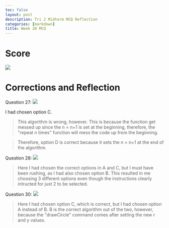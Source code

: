 ```yaml
---
toc: false
layout: post
description: Tri 2 Midterm MCQ Reflection
categories: [markdown]
title: Week 20 MCQ
---
```


# Score

![]({{site.baseurl}}/images/tri2_midterm_1.png)

# Corrections and Reflection

Question 27:
![]({{site.baseurl}}/images/tri2_midterm_2.png)

I had chosen option C.
> This algorithm is wrong, however. This is because the function get messed up since the n = n+1 is set at the beginning, therefore, the "repeat n times" function will mess the code up from the beginning. 

> Therefore, option D is correct because it sets the n = n+1 at the end of the algorithm. 

Question 28:
![]({{site.baseurl}}/images/tri2_midterm_3.png)

> Here I had chosen the correct options in A and C, but I must have been rushing, as I had also chosen option B. This resulted in me choosing 3 different options even though the instructions clearly intructed for just 2 to be selected. 

Question 30:
![]({{site.baseurl}}/images/tri2_midterm_4.png)

> Here I had chosen option C, which is correct, but I had chosen option A instead of B. B is the correct algorithm out of the two, however, because the "drawCircle" command comes after setting the new r and y values. 
